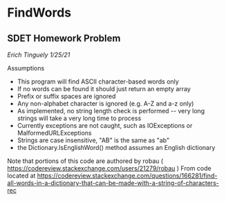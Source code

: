 # FindWords

## SDET Homework Problem  

_Erich Tinguely 1/25/21_  

Assumptions
- This program will find ASCII character-based words only
- If no words can be found it should just return an empty array
- Prefix or suffix spaces are ignored
- Any non-alphabet character is ignored (e.g. A-Z and a-z only)
- As implemented, no string length check is performed -- very long strings will take a very long time to process
- Currently exceptions are not caught, such as IOExceptions or MalformedURLExceptions
- Strings are case insensitive, "AB" is the same as "ab"
- the Dictionary.IsEnglishWord() method assumes an English dictionary


Note that portions of this code are authored by robau ( https://codereview.stackexchange.com/users/21279/robau )
From code located at https://codereview.stackexchange.com/questions/166281/find-all-words-in-a-dictionary-that-can-be-made-with-a-string-of-characters-rec

